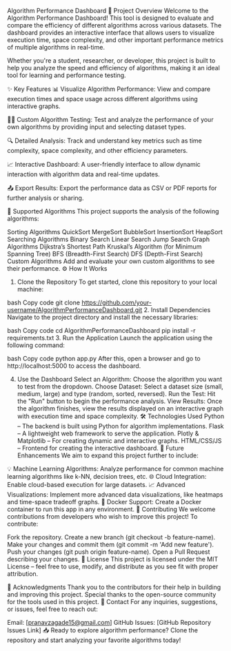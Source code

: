 Algorithm Performance Dashboard
🚀 Project Overview
Welcome to the Algorithm Performance Dashboard! This tool is designed to evaluate and compare the efficiency of different algorithms across various datasets. The dashboard provides an interactive interface that allows users to visualize execution time, space complexity, and other important performance metrics of multiple algorithms in real-time.

Whether you're a student, researcher, or developer, this project is built to help you analyze the speed and efficiency of algorithms, making it an ideal tool for learning and performance testing.

✨ Key Features
📊 Visualize Algorithm Performance: View and compare execution times and space usage across different algorithms using interactive graphs.

🧑‍💻 Custom Algorithm Testing: Test and analyze the performance of your own algorithms by providing input and selecting dataset types.

🔍 Detailed Analysis: Track and understand key metrics such as time complexity, space complexity, and other efficiency parameters.

📈 Interactive Dashboard: A user-friendly interface to allow dynamic interaction with algorithm data and real-time updates.

📤 Export Results: Export the performance data as CSV or PDF reports for further analysis or sharing.

📑 Supported Algorithms
This project supports the analysis of the following algorithms:

Sorting Algorithms
QuickSort
MergeSort
BubbleSort
InsertionSort
HeapSort
Searching Algorithms
Binary Search
Linear Search
Jump Search
Graph Algorithms
Dijkstra’s Shortest Path
Kruskal’s Algorithm (for Minimum Spanning Tree)
BFS (Breadth-First Search)
DFS (Depth-First Search)
Custom Algorithms
Add and evaluate your own custom algorithms to see their performance.
⚙️ How It Works
1. Clone the Repository
To get started, clone this repository to your local machine:

bash
Copy code
git clone https://github.com/your-username/AlgorithmPerformanceDashboard.git
2. Install Dependencies
Navigate to the project directory and install the necessary libraries:

bash
Copy code
cd AlgorithmPerformanceDashboard
pip install -r requirements.txt
3. Run the Application
Launch the application using the following command:

bash
Copy code
python app.py
After this, open a browser and go to http://localhost:5000 to access the dashboard.

4. Use the Dashboard
Select an Algorithm: Choose the algorithm you want to test from the dropdown.
Choose Dataset: Select a dataset size (small, medium, large) and type (random, sorted, reversed).
Run the Test: Hit the "Run" button to begin the performance analysis.
View Results: Once the algorithm finishes, view the results displayed on an interactive graph with execution time and space complexity.
🛠️ Technologies Used
Python – The backend is built using Python for algorithm implementations.
Flask – A lightweight web framework to serve the application.
Plotly & Matplotlib – For creating dynamic and interactive graphs.
HTML/CSS/JS – Frontend for creating the interactive dashboard.
🔮 Future Enhancements
We aim to expand this project further to include:

💡 Machine Learning Algorithms: Analyze performance for common machine learning algorithms like k-NN, decision trees, etc.
🌐 Cloud Integration: Enable cloud-based execution for large datasets.
📈 Advanced Visualizations: Implement more advanced data visualizations, like heatmaps and time-space tradeoff graphs.
🚀 Docker Support: Create a Docker container to run this app in any environment.
🤝 Contributing
We welcome contributions from developers who wish to improve this project! To contribute:

Fork the repository.
Create a new branch (git checkout -b feature-name).
Make your changes and commit them (git commit -m 'Add new feature').
Push your changes (git push origin feature-name).
Open a Pull Request describing your changes.
📜 License
This project is licensed under the MIT License – feel free to use, modify, and distribute as you see fit with proper attribution.

💬 Acknowledgments
Thank you to the contributors for their help in building and improving this project.
Special thanks to the open-source community for the tools used in this project.
💬 Contact
For any inquiries, suggestions, or issues, feel free to reach out:

Email: [pranavzagade15@gmail.com]
GitHub Issues: [GitHub Repository Issues Link]
📥 Ready to explore algorithm performance?
Clone the repository and start analyzing your favorite algorithms today!
